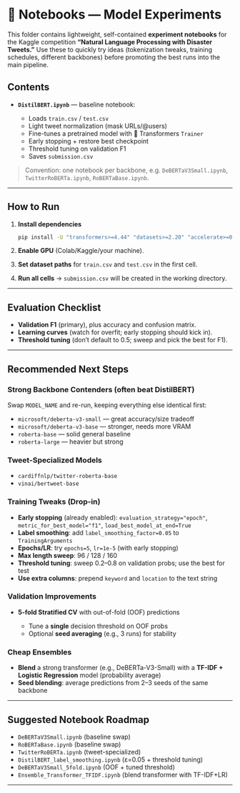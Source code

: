 # 🧪 Notebooks — Model Experiments

This folder contains lightweight, self-contained **experiment notebooks** for the Kaggle competition **“Natural Language Processing with Disaster Tweets.”**
Use these to quickly try ideas (tokenization tweaks, training schedules, different backbones) before promoting the best runs into the main pipeline.

## Contents

* **`DistilBERT.ipynb`** — baseline notebook:

  * Loads `train.csv` / `test.csv`
  * Light tweet normalization (mask URLs/@users)
  * Fine-tunes a pretrained model with 🤗 Transformers `Trainer`
  * Early stopping + restore best checkpoint
  * Threshold tuning on validation F1
  * Saves `submission.csv`

> Convention: one notebook per backbone, e.g. `DeBERTaV3Small.ipynb`, `TwitterRoBERTa.ipynb`, `RoBERTaBase.ipynb`.

---

## How to Run

1. **Install dependencies**

   ```bash
   pip install -U "transformers>=4.44" "datasets>=2.20" "accelerate>=0.34" scikit-learn
   ```
2. **Enable GPU** (Colab/Kaggle/your machine).
3. **Set dataset paths** for `train.csv` and `test.csv` in the first cell.
4. **Run all cells** → `submission.csv` will be created in the working directory.

---

## Evaluation Checklist

* **Validation F1** (primary), plus accuracy and confusion matrix.
* **Learning curves** (watch for overfit; early stopping should kick in).
* **Threshold tuning** (don’t default to 0.5; sweep and pick the best for F1).

---

## Recommended Next Steps

### Strong Backbone Contenders (often beat DistilBERT)

Swap `MODEL_NAME` and re-run, keeping everything else identical first:

* `microsoft/deberta-v3-small` — great accuracy/size tradeoff
* `microsoft/deberta-v3-base` — stronger, needs more VRAM
* `roberta-base` — solid general baseline
* `roberta-large` — heavier but strong

### Tweet-Specialized Models

* `cardiffnlp/twitter-roberta-base`
* `vinai/bertweet-base`

### Training Tweaks (Drop-in)

* **Early stopping** (already enabled):
  `evaluation_strategy="epoch"`, `metric_for_best_model="f1"`, `load_best_model_at_end=True`
* **Label smoothing**: add `label_smoothing_factor=0.05` to `TrainingArguments`
* **Epochs/LR**: try `epochs=5`, `lr=1e-5` (with early stopping)
* **Max length sweep**: 96 / 128 / 160
* **Threshold tuning**: sweep 0.2–0.8 on validation probs; use the best for test
* **Use extra columns**: prepend `keyword` and `location` to the text string

### Validation Improvements

* **5-fold Stratified CV** with out-of-fold (OOF) predictions

  * Tune a **single** decision threshold on OOF probs
  * Optional **seed averaging** (e.g., 3 runs) for stability

### Cheap Ensembles

* **Blend** a strong transformer (e.g., DeBERTa-V3-Small) with a **TF-IDF + Logistic Regression** model (probability average)
* **Seed blending**: average predictions from 2–3 seeds of the same backbone

---

## Suggested Notebook Roadmap

* `DeBERTaV3Small.ipynb` (baseline swap)
* `RoBERTaBase.ipynb` (baseline swap)
* `TwitterRoBERTa.ipynb` (tweet-specialized)
* `DistilBERT_label_smoothing.ipynb` (ε=0.05 + threshold tuning)
* `DeBERTaV3Small_5fold.ipynb` (OOF + tuned threshold)
* `Ensemble_Transformer_TFIDF.ipynb` (blend transformer with TF-IDF+LR)

---